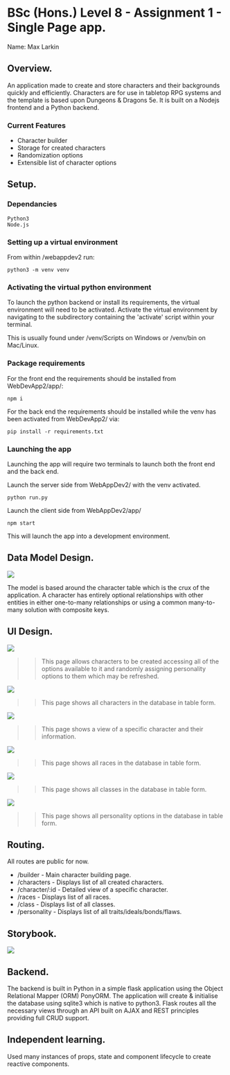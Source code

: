 # BSc (Hons.) Level 8 - Assignment 1 - Single Page app.

Name: Max Larkin

## Overview.

An application made to create and store characters and their backgrounds quickly and efficiently. Characters are for use in tabletop RPG systems and the template is based upon Dungeons & Dragons 5e. It is built on a Nodejs frontend and a Python backend.

### Current Features

- Character builder
- Storage for created characters 
- Randomization options
- Extensible list of character options

## Setup.

### Dependancies
```
Python3
Node.js
```
### Setting up a virtual environment
From within /webappdev2 run:
```
python3 -m venv venv
```

### Activating the virtual python environment
To launch the python backend or install its requirements, the virtual environment will need to be activated. Activate the virtual environment by navigating to the subdirectory containing the 'activate' script within your terminal.

This is usually found under /venv/Scripts on Windows or /venv/bin on Mac/Linux.

### Package requirements

For the front end the requirements should be installed from WebDevApp2/app/:
```
npm i
```
For the back end the requirements should be installed while the venv has been activated from WebDevApp2/ via:
```
pip install -r requirements.txt

```
### Launching the app
Launching the app will require two terminals to launch both the front end and the back end.

Launch the server side from WebAppDev2/ with the venv activated.
```
python run.py
```
Launch the client side from WebAppDev2/app/
```
npm start
```
This will launch the app into a development environment.

## Data Model Design.

![][model]

The model is based around the character table which is the crux of the application. A character has entirely optional relationships with other entities in either one-to-many relationships or using a common many-to-many solution with composite keys.

## UI Design.

![][builder] 

>> This page allows characters to be created accessing all of the options available to it and randomly assigning personality options to them which may be refreshed.

![][characters]

>> This page shows all characters in the database in table form.

![][view]

>> This page shows a view of a specific character and their information.

![][races]

>> This page shows all races in the database in table form.

![][classes]

>> This page shows all classes in the database in table form.

![][personality]

>> This page shows all personality options in the database in table form.


## Routing.

All routes are public for now.

- /builder - Main character building page.
- /characters - Displays list of all created characters.
- /character/:id - Detailed view of a specific character.
- /races - Displays list of all races.
- /class - Displays list of all classes.
- /personality - Displays list of all traits/ideals/bonds/flaws.

## Storybook.

![][storybook]

## Backend.

The backend is built in Python in a simple flask application using the Object Relational Mapper (ORM) PonyORM. The application will create & initialise the database using sqlite3 which is native to python3. Flask routes all the necessary views through an API built on AJAX and REST principles providing full CRUD support.


## Independent learning.

Used many instances of props, state and component lifecycle to create reactive components.

[model]: ./images/DataModel.PNG
[builder]: ./images/builder.PNG
[characters]: ./images/characters.PNG
[races]: ./images/races.PNG
[classes]: ./images/classes.PNG
[personality]: ./images/personality.PNG
[view]: ./images/view.PNG
[storybook]: ./images/storybook.PNG
